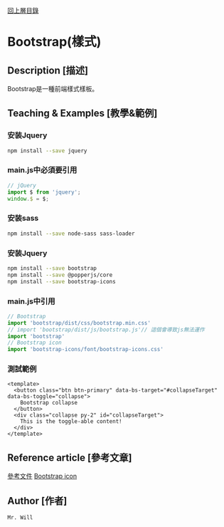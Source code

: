 [回上層目錄](../README.md)

# Bootstrap(樣式)

## **Description [描述]**
Bootstrap是一種前端樣式樣板。

## **Teaching & Examples [教學&範例]**
### 安装Jquery
```bash
npm install --save jquery
```
### main.js中必須要引用
```js
// jQuery
import $ from 'jquery';
window.$ = $;
```

### 安装sass
```bash
npm install --save node-sass sass-loader
```

### 安装Jquery
```bash
npm install --save bootstrap
npm install --save @popperjs/core
npm install --save bootstrap-icons
```
### main.js中引用
```js
// Bootstrap
import 'bootstrap/dist/css/bootstrap.min.css'
// import 'bootstrap/dist/js/bootstrap.js'// 這個會導致js無法運作
import 'bootstrap'
// Bootstrap icon
import 'bootstrap-icons/font/bootstrap-icons.css'
```

### 測試範例
```vue
<template>
  <button class="btn btn-primary" data-bs-target="#collapseTarget" data-bs-toggle="collapse">
    Bootstrap collapse
  </button>
  <div class="collapse py-2" id="collapseTarget">
    This is the toggle-able content!
  </div>
</template>
```

## **Reference article [參考文章]**
[參考文件](https://stackoverflow.com/questions/65547199/using-bootstrap-5-with-vue-3)
[Bootstrap icon](https://icons.getbootstrap.com/)

## **Author [作者]**
`Mr. Will`
